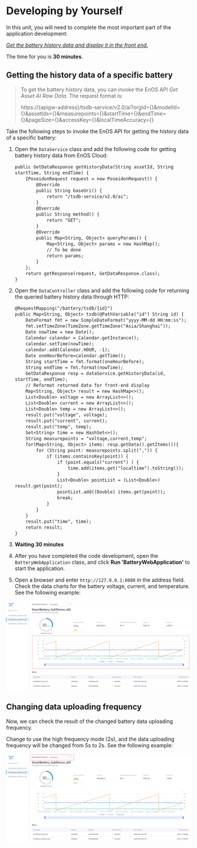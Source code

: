 # Developing by Yourself

In this unit, you will need to complete the most important part of the application development:

<u>*Get the battery history data and display it in the front end.*</u>

The time for you is **30 minutes**.

## Getting the history data of a specific battery

> To get the battery history data, you can invoke the EnOS API *Get Asset AI Raw Data*. The request format is:
>
> https://{apigw-address}/tsdb-service/v2.0/ai?orgId={}&modelId={}&assetIds={}&measurepoints={}&startTime={}&endTime={}&pageSize={}&accessKey={}&localTimeAccuracy={}

Take the following steps to invoke the EnOS API for getting the history data of a specific battery:

1. Open the `DataService` class and add the following code for getting battery history data from EnOS Cloud:

   ```
   public GetDataResponse getHistoryData(String assetId, String startTime, String endTime) {
       IPoseidonRequest request = new PoseidonRequest() {
           @Override
           public String baseUri() {
               return "/tsdb-service/v2.0/ai";
           }
           @Override
           public String method() {
               return "GET";
           }
           @Override
           public Map<String, Object> queryParams() {
               Map<String, Object> params = new HashMap();
               // To be done
               return params;
           }
       };
       return getResponse(request, GetDataResponse.class);
   }
   ```
   
2. Open the `DataController` class and add the following code for returning the queried battery history data through HTTP:

   ```
   @RequestMapping("/battery/tsdb/{id}")
   public Map<String, Object> tsdb(@PathVariable("id") String id) {
       DateFormat fmt = new SimpleDateFormat("yyyy-MM-dd HH:mm:ss");
       fmt.setTimeZone(TimeZone.getTimeZone("Asia/Shanghai"));
       Date nowTime = new Date();
       Calendar calendar = Calendar.getInstance();
       calendar.setTime(nowTime);
       calendar.add(Calendar.HOUR, -1);
       Date oneHourBefore=calendar.getTime();
       String startTime = fmt.format(oneHourBefore);
       String endTime = fmt.format(nowTime);
       GetDataResponse resp = dataService.getHistoryData(id, startTime, endTime);
       // Reformat returned data for front-end display
       Map<String, Object> result = new HashMap<>();
       List<Double> voltage = new ArrayList<>();
       List<Double> current = new ArrayList<>();
       List<Double> temp = new ArrayList<>();
       result.put("voltage", voltage);
       result.put("current", current);
       result.put("temp", temp);
       Set<String> time = new HashSet<>();
       String measurepoints = "voltage,current,temp";
       for(Map<String, Object> items: resp.getData().getItems()){
           for (String point: measurepoints.split(",")) {
               if (items.containsKey(point)) {
                   if (point.equals("current") ) {
                       time.add(items.get("localtime").toString());
                   }
                   List<Double> pointList = (List<Double>) result.get(point);
                   pointList.add((Double) items.get(point));
                   break;
               }
           }
       }
       result.put("time", time);
       return result;
   }
   ```
   
3. **Waiting 30 minutes**

4. After you have completed the code development, open the `BatteryWebApplication` class, and click **Run 'BatteryWebApplication'** to start the application.

5. Open a browser and enter `http://127.0.0.1:8080` in the address field. Check the data charts for the battery voltage, current, and temperature. See the following example:

<img src="media/application-6.png" style="zoom:75%;" />

## Changing data uploading frequency

Now, we can check the result of the changed battery data uploading frequency.

Change to use the high frequency mode (2s), and the data uploading frequency will be changed from 5s to 2s. See the following example:

![application-7](media/application-7.png) 

